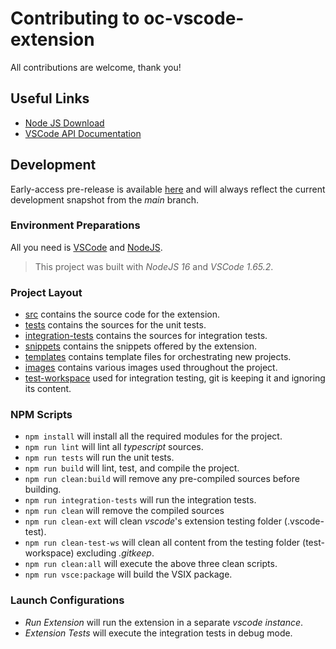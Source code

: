# Contributing to oc-vscode-extension

All contributions are welcome, thank you!

## Useful Links

- [Node JS Download][0]
- [VSCode API Documentation][1]

## Development

Early-access pre-release is available [here][3] and will always reflect the current development snapshot from the _main_ branch.

### Environment Preparations

All you need is [VSCode][2] and [NodeJS][0].

> This project was built with _NodeJS 16_ and _VSCode 1.65.2_.

### Project Layout

- [src][10] contains the source code for the extension.
- [tests][11] contains the sources for the unit tests.
- [integration-tests][12] contains the sources for integration tests.
- [snippets][13] contains the snippets offered by the extension.
- [templates][14] contains template files for orchestrating new projects.
- [images][15] contains various images used throughout the project.
- [test-workspace][16] used for integration testing, git is keeping it and ignoring its content.

### NPM Scripts

- `npm install` will install all the required modules for the project.
- `npm run lint` will lint all _typescript_ sources.
- `npm run tests` will run the unit tests.
- `npm run build` will lint, test, and compile the project.
- `npm run clean:build` will remove any pre-compiled sources before building.
- `npm run integration-tests` will run the integration tests.
- `npm run clean` will remove the compiled sources
- `npm run clean-ext` will clean _vscode_'s extension testing folder (.vscode-test).
- `npm run clean-test-ws` will clean all content from the testing folder (test-workspace) excluding _.gitkeep_.
- `npm run clean:all` will execute the above three clean scripts.
- `npm run vsce:package` will build the VSIX package.

### Launch Configurations

- _Run Extension_ will run the extension in a separate _vscode instance_.
- _Extension Tests_ will execute the integration tests in debug mode.

<!-- LINKS -->
[0]: https://nodejs.org
[1]: https://code.visualstudio.com/api
[2]: https://code.visualstudio.com/
[3]: https://github.com/ilan-pinto/ocm-vscode-extension/releases/tag/early-access
<!-- CODE LINKS -->
[10]: https://github.com/ilan-pinto/ocm-vscode-extension/tree/main/src
[11]: https://github.com/ilan-pinto/ocm-vscode-extension/tree/main/tests
[12]: https://github.com/ilan-pinto/ocm-vscode-extension/tree/main/integration-tests
[13]: https://github.com/ilan-pinto/ocm-vscode-extension/tree/main/snippets
[14]: https://github.com/ilan-pinto/ocm-vscode-extension/tree/main/templates
[15]: https://github.com/ilan-pinto/ocm-vscode-extension/tree/main/images
[16]: https://github.com/ilan-pinto/ocm-vscode-extension/tree/main/test-workspace
